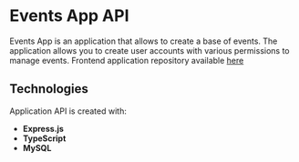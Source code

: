 # Events App API

Events App is an application that allows to create a base of events.
The application allows you to create user accounts with various permissions to manage events.
Frontend application repository available [here](https://github.com/DrozdDominik/EventsAppFrontend)

## Technologies

Application API is created with:
* **Express.js**
* **TypeScript**
* **MySQL**